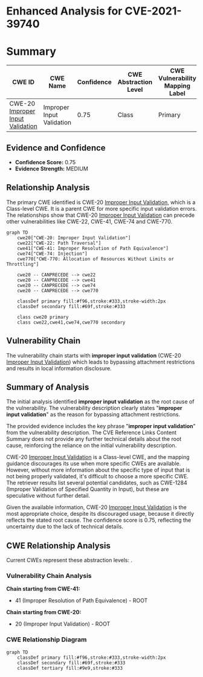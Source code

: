 # Enhanced Analysis for CVE-2021-39740

# Summary
| CWE ID | CWE Name | Confidence | CWE Abstraction Level | CWE Vulnerability Mapping Label | CWE-Vulnerability Mapping Notes |
|---|---|---|---|---|---|
| CWE-20 [Improper Input Validation](https://cwe.mitre.org/data/definitions/20.html) | Improper Input Validation | 0.75 | Class | Primary | Discouraged |

## Evidence and Confidence

*   **Confidence Score:** 0.75
*   **Evidence Strength:** MEDIUM

## Relationship Analysis
The primary CWE identified is CWE-20 [Improper Input Validation](https://cwe.mitre.org/data/definitions/20.html), which is a Class-level CWE. It is a parent CWE for more specific input validation errors. The relationships show that CWE-20 [Improper Input Validation](https://cwe.mitre.org/data/definitions/20.html) can precede other vulnerabilities like CWE-22, CWE-41, CWE-74 and CWE-770.

```mermaid
graph TD
    cwe20["CWE-20: Improper Input Validation"]
    cwe22["CWE-22: Path Traversal"]
    cwe41["CWE-41: Improper Resolution of Path Equivalence"]
    cwe74["CWE-74: Injection"]
    cwe770["CWE-770: Allocation of Resources Without Limits or Throttling"]

    cwe20 -- CANPRECEDE --> cwe22
    cwe20 -- CANPRECEDE --> cwe41
    cwe20 -- CANPRECEDE --> cwe74
    cwe20 -- CANPRECEDE --> cwe770
    
    classDef primary fill:#f96,stroke:#333,stroke-width:2px
    classDef secondary fill:#69f,stroke:#333
    
    class cwe20 primary
    class cwe22,cwe41,cwe74,cwe770 secondary
```

## Vulnerability Chain
The vulnerability chain starts with **improper input validation** (CWE-20 [Improper Input Validation](https://cwe.mitre.org/data/definitions/20.html)) which leads to bypassing attachment restrictions and results in local information disclosure.

## Summary of Analysis
The initial analysis identified **improper input validation** as the root cause of the vulnerability. The vulnerability description clearly states "**improper input validation**" as the reason for bypassing attachment restrictions.

The provided evidence includes the key phrase "**improper input validation**" from the vulnerability description. The CVE Reference Links Content Summary does not provide any further technical details about the root cause, reinforcing the reliance on the initial vulnerability description.

CWE-20 [Improper Input Validation](https://cwe.mitre.org/data/definitions/20.html) is a Class-level CWE, and the mapping guidance discourages its use when more specific CWEs are available. However, without more information about the specific type of input that is not being properly validated, it's difficult to choose a more specific CWE. The retriever results list several potential candidates, such as CWE-1284 (Improper Validation of Specified Quantity in Input), but these are speculative without further detail.

Given the available information, CWE-20 [Improper Input Validation](https://cwe.mitre.org/data/definitions/20.html) is the most appropriate choice, despite its discouraged usage, because it directly reflects the stated root cause. The confidence score is 0.75, reflecting the uncertainty due to the lack of technical details.


## CWE Relationship Analysis

Current CWEs represent these abstraction levels: .


### Vulnerability Chain Analysis

**Chain starting from CWE-41:**
- 41 (Improper Resolution of Path Equivalence) - ROOT


**Chain starting from CWE-20:**
- 20 (Improper Input Validation) - ROOT



### CWE Relationship Diagram

```mermaid
graph TD
    classDef primary fill:#f96,stroke:#333,stroke-width:2px
    classDef secondary fill:#69f,stroke:#333
    classDef tertiary fill:#9e9,stroke:#333
```
